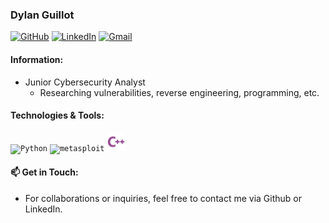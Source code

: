 ### Dylan Guillot

<div align="left">
  
[![GitHub](https://img.shields.io/badge/-GitHub-181717?style=flat-square&logo=GitHub&logoColor=white)](https://github.com/piqle)
[![LinkedIn](https://img.shields.io/badge/-LinkedIn-0077B5?style=flat-square&logo=LinkedIn&logoColor=white)](https://www.linkedin.com/in/dylanmguillot/)
[![Gmail](https://img.shields.io/badge/-Gmail-D14836?style=flat-square&logo=Gmail&logoColor=white)](mailto:piqle504@gmail.com)
</div>


#### Information:
- Junior Cybersecurity Analyst
  - Researching vulnerabilities, reverse engineering, programming, etc.



#### Technologies & Tools:
<p align="left">
<code><img height="30" src="https://www.vectorlogo.zone/logos/python/python-ar21.svg" alt="Python"></code>
<code><img height="30" src="https://raw.githubusercontent.com/PapirusDevelopmentTeam/papirus-icon-theme/7e7e9d967c9e5606701cb4b0e80eec16e368a778/Papirus/64x64/apps/metasploit.svg" alt="metasploit"></code>
<code><img height="30" src="https://github.com/vscode-icons/vscode-icons/blob/master/icons/file_type_cpp.svg" alt="C++"></code>

</p>


#### 📫 Get in Touch:
- For collaborations or inquiries, feel free to contact me via Github or LinkedIn.
